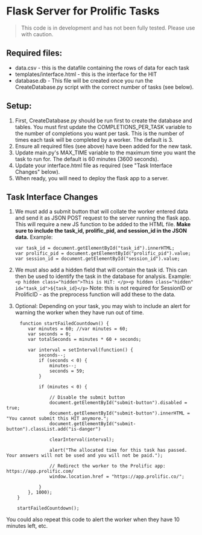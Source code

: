 
# Flask Server for Prolific Tasks

> This code is in development and has not been fully tested. Please use with caution.

## Required files:
- data.csv - this is the datafile containing the rows of data for each task
- templates/interface.html - this is the interface for the HIT
- database.db - This file will be created once you run the CreateDatabase.py script with the correct number of tasks (see below). 

## Setup:

1. First, CreateDatabase.py should be run first to create the database and tables. You must first update the COMPLETIONS_PER_TASK variable to the number of completions you want per task. This is the number of times each task will be completed by a worker. The default is 3.
2. Ensure all required files (see above) have been added for the new task.
3. Update main.py's MAX_TIME variable to the maximum time you want the task to run for. The default is 60 minutes (3600 seconds).
4. Update your interface.html file as required (see "Task Interface Changes" below).
5. When ready, you will need to deploy the flask app to a server.


## Task Interface Changes

1. We must add a submit button that will collate the worker entered data and send it as JSON POST request to the server running the flask app.
   This will require a new JS function to be added to the HTML file. **Make sure to include the task_id, prolific_pid, and session_id in the JSON data.**
   Example: 
    ```JS 
   var task_id = document.getElementById("task_id").innerHTML;
   var prolific_pid = document.getElementById("prolific_pid").value;
   var session_id = document.getElementById("session_id").value;
   ```

2. We must also add a hidden field that will contain the task id. This can then be used to identify the task in the database for analysis.
    Example: `<p hidden class="hidden">This is HiT: </p><p hidden class="hidden" id="task_id">${task_id}</p>`
    Note: this is not required for SessionID or ProlificID - as the preprocess function will add these to the data.
  3. Optional: Depending on your task, you may wish to include an alert for warning the worker when they have run out of time. 
    
```JS
     function startFailedCountdown() {
        var minutes = 60; //var minutes = 60;
        var seconds = 0;
        var totalSeconds = minutes * 60 + seconds;

        var interval = setInterval(function() {
            seconds--;
            if (seconds < 0) {
                minutes--;
                seconds = 59;
            }

            if (minutes < 0) {

                // Disable the submit button
                document.getElementById("submit-button").disabled = true;
                document.getElementById("submit-button").innerHTML = "You cannot submit this HIT anymore.";
                document.getElementById("submit-button").classList.add("is-danger")

                clearInterval(interval);

                alert("The allocated time for this task has passed. Your answers will not be used and you will not be paid.");

                // Redirect the worker to the Prolific app: https://app.prolific.com/
                window.location.href = "https://app.prolific.co/";

            }
        }, 1000);
    }

    startFailedCountdown();
```
   
You could also repeat this code to alert the worker when they have 10 minutes left, etc.
